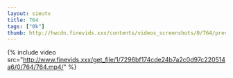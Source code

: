 ```yaml
--- 
layout: sieutv
title: 764
tags: ["0k"]
thumb: http://hwcdn.finevids.xxx/contents/videos_screenshots/0/764/preview.mp4.jpg
---
```

{% include video src="http://www.finevids.xxx/get_file/1/7296bf174cde24b7a2c0d97c220514a6/0/764/764.mp4/" %} 
